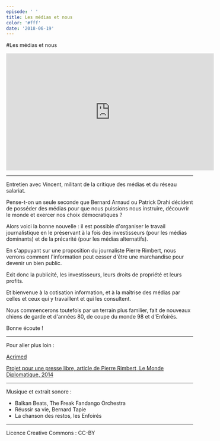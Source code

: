 ```yaml
---
episode: ' '
title: Les médias et nous
color: '#fff'
date: '2018-06-19'
---
```

\#Les médias et nous

<iframe width="560" height="315" src="https://www.youtube.com/embed/ITpACAkGtxE" frameborder="0" allow="accelerometer; autoplay; encrypted-media; gyroscope; picture-in-picture" allowfullscreen></iframe>

- - -

Entretien avec Vincent, militant de la critique des médias et du réseau salariat.

Pense-t-on un seule seconde que Bernard Arnaud ou Patrick Drahi décident de posséder des médias pour que nous puissions nous instruire, découvrir le monde et exercer nos choix démocratiques ?

Alors voici la bonne nouvelle  : il est possible d'organiser le travail journalistique en le préservant à la fois des investisseurs (pour les médias dominants) et de la précarité (pour les médias alternatifs).

En s'appuyant sur une proposition du journaliste Pierre Rimbert, nous verrons comment l'information peut cesser d'être une marchandise pour devenir un bien public.

Exit donc la publicité, les investisseurs, leurs droits de propriété et leurs profits.

Et bienvenue à la cotisation information, et à la maîtrise des médias par celles et ceux qui y travaillent et qui les consultent.

Nous commencerons toutefois par un terrain plus familier, fait de nouveaux chiens de garde et d'années 80, de coupe du monde 98 et d'Enfoirés.

Bonne écoute !

- - -



Pour aller plus loin :

[Acrimed](https://www.acrimed.org)

[Projet pour une presse libre, article de Pierre Rimbert, Le Monde Diplomatique, 2014](https://www.monde-diplomatique.fr/2014/12/RIMBERT/51030)



- - -

Musique et extrait sonore :

* Balkan Beats, The Freak Fandango Orchestra
* Réussir sa vie, Bernard Tapie
* La chanson des restos, les Enfoirés

- - -

Licence Creative Commons : CC-BY
